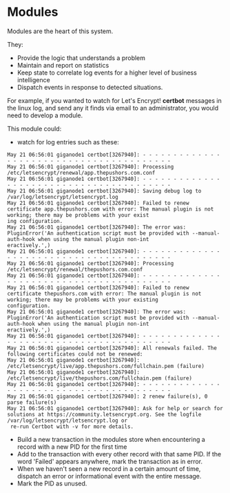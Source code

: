 # Modules

Modules are the heart of this system.

They:

- Provide the logic that understands a problem
- Maintain and report on statistics 
- Keep state to correlate log events for a higher level of business intelligence
- Dispatch events in response to detected situations.

For example, if you wanted to watch for Let's Encrypt! **certbot** messages in the linux log, and send any it finds via
email to an administrator, you would need to develop a module.

This module could:

- watch for log entries such as these:

```
May 21 06:56:01 giganode1 certbot[3267940]: - - - - - - - - - - - - - - - - - - - - - - - - - - - - - - - - - - - - - - - -
May 21 06:56:01 giganode1 certbot[3267940]: Processing /etc/letsencrypt/renewal/app.thepushors.com.conf
May 21 06:56:01 giganode1 certbot[3267940]: - - - - - - - - - - - - - - - - - - - - - - - - - - - - - - - - - - - - - - - -
May 21 06:56:01 giganode1 certbot[3267940]: Saving debug log to /var/log/letsencrypt/letsencrypt.log
May 21 06:56:01 giganode1 certbot[3267940]: Failed to renew certificate app.thepushors.com with error: The manual plugin is not working; there may be problems with your exist
ing configuration.
May 21 06:56:01 giganode1 certbot[3267940]: The error was: PluginError('An authentication script must be provided with --manual-auth-hook when using the manual plugin non-int
eractively.',)
May 21 06:56:01 giganode1 certbot[3267940]: - - - - - - - - - - - - - - - - - - - - - - - - - - - - - - - - - - - - - - - -
May 21 06:56:01 giganode1 certbot[3267940]: Processing /etc/letsencrypt/renewal/thepushors.com.conf
May 21 06:56:01 giganode1 certbot[3267940]: - - - - - - - - - - - - - - - - - - - - - - - - - - - - - - - - - - - - - - - -
May 21 06:56:01 giganode1 certbot[3267940]: Failed to renew certificate thepushors.com with error: The manual plugin is not working; there may be problems with your existing 
configuration.
May 21 06:56:01 giganode1 certbot[3267940]: The error was: PluginError('An authentication script must be provided with --manual-auth-hook when using the manual plugin non-int
eractively.',)
May 21 06:56:01 giganode1 certbot[3267940]: - - - - - - - - - - - - - - - - - - - - - - - - - - - - - - - - - - - - - - - -
May 21 06:56:01 giganode1 certbot[3267940]: All renewals failed. The following certificates could not be renewed:
May 21 06:56:01 giganode1 certbot[3267940]:  /etc/letsencrypt/live/app.thepushors.com/fullchain.pem (failure)
May 21 06:56:01 giganode1 certbot[3267940]:  /etc/letsencrypt/live/thepushors.com/fullchain.pem (failure)
May 21 06:56:01 giganode1 certbot[3267940]: - - - - - - - - - - - - - - - - - - - - - - - - - - - - - - - - - - - - - - - -
May 21 06:56:01 giganode1 certbot[3267940]: 2 renew failure(s), 0 parse failure(s)
May 21 06:56:01 giganode1 certbot[3267940]: Ask for help or search for solutions at https://community.letsencrypt.org. See the logfile /var/log/letsencrypt/letsencrypt.log or
 re-run Certbot with -v for more details.

```

- Build a new transaction in the modules store when encountering a record with a new PID for the first time
- Add to the transaction with every other record with that same PID. If the word 'Failed' appears anywhere, mark the
transaction as in error.
- When we haven't seen a new record in a certain amount of time, dispatch an error or informational event with the
entire message.
- Mark the PID as unused.

